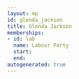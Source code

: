 ```yaml
---
layout: mp
id: glenda_jackson
title: Glenda Jackson
memberships:
- id: lab
  name: Labour Party
  start: 
  end: 
autogenerated: true
---
```

